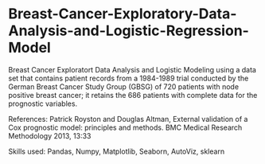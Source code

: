 # Breast-Cancer-Exploratory-Data-Analysis-and-Logistic-Regression-Model

Breast Cancer Exploratort Data Analysis and Logistic Modeling using a data set that contains patient records from a 1984-1989 trial conducted by the German Breast Cancer Study Group (GBSG)
of 720 patients with node positive breast cancer; it retains the 686 patients with complete data for the prognostic variables.

References: Patrick Royston and Douglas Altman, External validation of a Cox prognostic model: principles and methods. BMC Medical Research Methodology 2013, 13:33

Skills used: Pandas, Numpy, Matplotlib, Seaborn, AutoViz, sklearn
